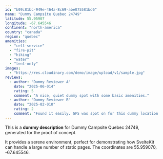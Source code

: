 ```yaml
---
id: "b09c81bc-949e-464a-8c69-abe075581bd6"
name: "Dummy Campsite Quebec 24749"
latitude: 55.95907
longitude: -67.645546
continent: "north-america"
country: "canada"
region: "quebec"
amenities:
  - "cell-service"
  - "fire-pit"
  - "hiking"
  - "water"
  - "tent-only"
images:
  - "https://res.cloudinary.com/demo/image/upload/v1/sample.jpg"
reviews:
  - author: "Dummy Reviewer A"
    date: "2025-06-014"
    rating: 5
    comment: "A nice, quiet dummy spot with some basic amenities."
  - author: "Dummy Reviewer B"
    date: "2025-02-010"
    rating: 2
    comment: "Found it easily. GPS was spot on for this dummy location."
---
```


This is a **dummy description** for Dummy Campsite Quebec 24749, generated for the proof of concept.

It provides a serene environment, perfect for demonstrating how SvelteKit can handle a large number of static pages. The coordinates are 55.959070, -67.645546.
